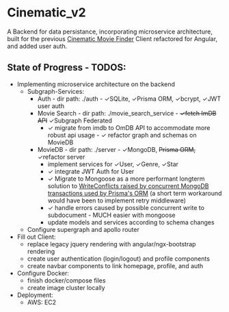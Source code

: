 # Cinematic_v2
A Backend for data persistance, incorporating microservice architecture, built for the previous [Cinematic Movie Finder](https://github.com/yogs0ddhoth/Cinematic-Film-Finder) Client refactored for Angular, and added user auth.
## State of Progress - TODOS:
* Implementing microservice architecture on the backend
    * Subgraph-Services:
        - Auth - dir path: ./auth - &check;SQLite, &check;Prisma ORM, &check;bcrypt, &check;JWT user auth
        - Movie Search - dir path: ./movie_search_service - ~~&check;fetch ImDB API~~ &check;Subgraph Federated
            - &check; migrate from imdb to OmDB API to accommodate more robust api usage - &check; refactor graph and schemas on MovieDB
        - MovieDB - dir path: ./server - &check;MongoDB, ~~Prisma ORM,~~ &check;refactor server
            - implement services for &check;User, &check;Genre, &check;Star
            - &check; integrate JWT Auth for User
            - &check; Migrate to Mongoose as a more performant longterm solution to [WriteConflicts raised by concurrent MongoDB transactions used by Prisma's ORM](https://github.com/prisma/prisma/issues/12814) (a short term workaround would have been to implement retry middleware)
            - &check; handle errors caused by possible concurrent write to subdocument - MUCH easier with mongoose
            - update models and services according to schema changes
    - Configure supergraph and apollo router
* Fill out Client:
    - replace legacy jquery rendering with angular/ngx-bootstrap rendering
    - create user authentication (login/logout) and profile components
    - create navbar components to link homepage, profile, and auth
* Configure Docker:
    - finish docker/compose files
    - create image cluster locally
* Deployment:
    - AWS: EC2